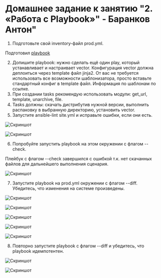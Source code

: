 # Домашнее задание к занятию "2. «Работа с Playbook»" - Баранков Антон"

1. Подготовьте свой inventory-файл prod.yml.  

Подготовил [playbook](./playbook)

2. Допишите playbook: нужно сделать ещё один play, который устанавливает и настраивает vector. Конфигурация vector должна деплоиться через template файл jinja2. От вас не требуется использовать все возможности шаблонизатора, просто вставьте стандартный конфиг в template файл. Информация по шаблонам по ссылке.  
3. При создании tasks рекомендую использовать модули: get_url, template, unarchive, file.  
4. Tasks должны: скачать дистрибутив нужной версии, выполнить распаковку в выбранную директорию, установить vector.  
5. Запустите ansible-lint site.yml и исправьте ошибки, если они есть.  

![Скриншот](img/5.1.JPG)

![Скриншот](img/5.2.JPG)

6. Попробуйте запустить playbook на этом окружении с флагом --check.  

Плейбук с флагом --check завершился с ошибкой т.к. нет скачанных файлов для дальнейшего выполнения сценария.  

![Скриншот](img/6.JPG)

7. Запустите playbook на prod.yml окружении с флагом --diff. Убедитесь, что изменения на системе произведены.  

![Скриншот](img/7.1.JPG)

![Скриншот](img/7.2.JPG)

![Скриншот](img/7.3.JPG)

![Скриншот](img/7.4.JPG)

![Скриншот](img/7.5.JPG)

8. Повторно запустите playbook с флагом --diff и убедитесь, что playbook идемпотентен.  

![Скриншот](img/8.1.JPG)

![Скриншот](img/8.2.JPG)
